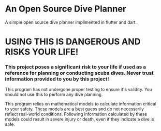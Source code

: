 # An Open Source Dive Planner

A simple open source dive planner implimented in flutter and dart.

# USING THIS IS DANGEROUS AND RISKS YOUR LIFE!
### This project poses a significant risk to your life if used as a reference for planning or conducting scuba dives. Never trust information provided to you by this project!

This program has not undergone proper testing to ensure it's validity. You should not use this to perform any dive planning.

This program relies on mathematical models to calculate information critical to your safety. These models are a best guess and do not necessarily reflect real-world conditions. Following information calculated by these models could result in severe injury or death, even if they indicate a dive is safe.